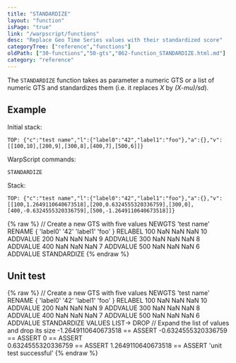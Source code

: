 ```yaml
---
title: "STANDARDIZE"
layout: "function"
isPage: "true"
link: "/warpscript/functions"
desc: "Replace Geo Time Series values with their standardized score"
categoryTree: ["reference","functions"]
oldPath: ["30-functions","50-gts","862-function_STANDARDIZE.html.md"]
category: "reference"
---
```

 


The `STANDARDIZE` function takes as parameter a numeric GTS or a list of numeric GTS and standardizes them (i.e. it replaces *X* by *(X-mu)/sd*).

## Example ##

Initial stack:

    TOP: {"c":"test name","l":{"label0":"42","label1":"foo"},"a":{},"v":[[100,10],[200,9],[300,8],[400,7],[500,6]]}


WarpScript commands:

    STANDARDIZE

Stack: 

    TOP: {"c":"test name","l":{"label0":"42","label1":"foo"},"a":{},"v":[[100,1.2649110640673518],[200,0.6324555320336759],[300,0],[400,-0.6324555320336759],[500,-1.2649110640673518]]}

{% raw %}
<warp10-warpscript-widget backend="{{backend}}"  exec-endpoint="{{execEndpoint}}">// Create a new GTS with five values 
NEWGTS 
'test name'
RENAME
{ 'label0' '42' 'label1' 'foo' }
RELABEL
100  NaN NaN NaN 10 ADDVALUE
200  NaN NaN NaN  9 ADDVALUE
300  NaN NaN NaN  8 ADDVALUE
400  NaN NaN NaN  7 ADDVALUE
500  NaN NaN NaN  6 ADDVALUE
STANDARDIZE
</warp10-warpscript-widget>
{% endraw %}    


## Unit test ##

{% raw %}
<warp10-warpscript-widget backend="{{backend}}"  exec-endpoint="{{execEndpoint}}">// Create a new GTS with five values 
NEWGTS 
'test name'
RENAME
{ 'label0' '42' 'label1' 'foo' }
RELABEL
100  NaN NaN NaN 10 ADDVALUE
200  NaN NaN NaN  9 ADDVALUE
300  NaN NaN NaN  8 ADDVALUE
400  NaN NaN NaN  7 ADDVALUE
500  NaN NaN NaN  6 ADDVALUE
STANDARDIZE
VALUES LIST-> DROP    // Expand the list of values and drop its size 
-1.2649110640673518 == ASSERT   -0.6324555320336759 == ASSERT    0 == ASSERT   
0.6324555320336759 == ASSERT    1.2649110640673518 == ASSERT
'unit test successful'
</warp10-warpscript-widget>
{% endraw %}        
